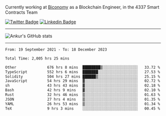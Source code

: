 Currently working at [Biconomy](https://biconomy.io/) as a Blockchain Engineer, in the 4337 Smart Contracts Team

 [![Twitter Badge](https://img.shields.io/badge/-@ankurdubey521-1ca0f1?style=flat-square&labelColor=1ca0f1&logo=twitter&logoColor=white&link=https://twitter.com/ankurdubey521)](https://twitter.com/ankurdubey521) [![Linkedin Badge](https://img.shields.io/badge/-ankurdubey521-blue?style=flat-square&logo=Linkedin&logoColor=white&link=https://www.linkedin.com/in/ankurdubey521/)](https://www.linkedin.com/in/ankurdubey521/)

<hr/>

![Ankur's GitHub stats](https://github-readme-stats.vercel.app/api?username=ankurdubey521&count_private=true&theme=radical)

<hr/>

<!--START_SECTION:waka-->

```txt
From: 19 September 2021 - To: 18 December 2023

Total Time: 2,005 hrs 25 mins

Other              676 hrs 8 mins  ████████▒░░░░░░░░░░░░░░░░   33.72 %
TypeScript         552 hrs 6 mins  ███████░░░░░░░░░░░░░░░░░░   27.53 %
Solidity           504 hrs 27 mins ██████▒░░░░░░░░░░░░░░░░░░   25.15 %
JavaScript         54 hrs 29 mins  ▓░░░░░░░░░░░░░░░░░░░░░░░░   02.72 %
sh                 43 hrs 43 mins  ▓░░░░░░░░░░░░░░░░░░░░░░░░   02.18 %
Bash               42 hrs 9 mins   ▓░░░░░░░░░░░░░░░░░░░░░░░░   02.10 %
Rust               32 hrs 46 mins  ▒░░░░░░░░░░░░░░░░░░░░░░░░   01.63 %
JSON               27 hrs 4 mins   ▒░░░░░░░░░░░░░░░░░░░░░░░░   01.35 %
YAML               26 hrs 53 mins  ▒░░░░░░░░░░░░░░░░░░░░░░░░   01.34 %
TeX                9 hrs 3 mins    ░░░░░░░░░░░░░░░░░░░░░░░░░   00.45 %
```

<!--END_SECTION:waka-->
